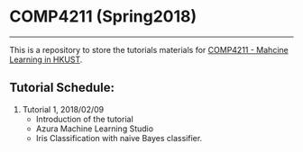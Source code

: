 # COMP4211 (Spring2018)
---
This is a repository to store the tutorials materials for [COMP4211 - Mahcine Learning in HKUST](https://course.cse.ust.hk/comp4211/).

**Tutorial Schedule**:
---
1. Tutorial 1, 2018/02/09
    + Introduction of the tutorial
    + Azura Machine Learning Studio
    + Iris Classification with naive Bayes classifier.
    

